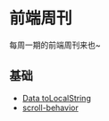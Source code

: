 # 前端周刊
每周一期的前端周刊来也~

## 基础

* [Data toLocalString](https://developer.mozilla.org/zh-CN/docs/Web/JavaScript/Reference/Global_Objects/Date/toLocaleString)
* [scroll-behavior](https://developer.mozilla.org/zh-CN/docs/Web/CSS/scroll-behavior)
